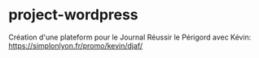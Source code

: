 # project-wordpress
Création d'une plateform pour le Journal Réussir le Périgord avec Kévin: https://simplonlyon.fr/promo/kevin/djaf/
